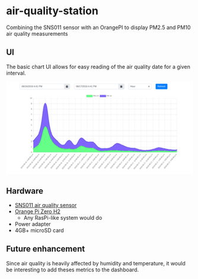 # air-quality-station
Combining the SNS011 sensor with an OrangePI to display PM2.5 and PM10 air quality measurements

## UI

The basic chart UI allows for easy reading of the air quality date for a given interval.

![ui](ui.png)

## Hardware

- [SNS011 air quality sensor](https://www.aliexpress.com/item/Laser-PM2-5-sensor-SDS011-particle-sensor-dust-sensor/32724933436.html?spm=a2g0s.9042311.0.0.ca304c4dQQAiml)
- [Orange Pi Zero H2](https://www.aliexpress.com/item/New-Orange-Pi-Zero-H2-Quad-Core-Open-source-512MB-development-board-beyond-Raspberry-Pi/32761500374.html?spm=a2g0s.9042311.0.0.27424c4d73P8NR)
    - Any RasPi-like system would do
- Power adapter
- 4GB+ microSD card

## Future enhancement

Since air quality is heavily affected by humidity and temperature, it would be interesting to add theses metrics to the dashboard.